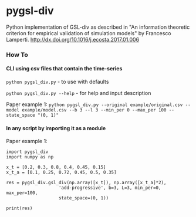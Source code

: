 # pygsl-div
Python implementation of GSL-div as described in "An information theoretic criterion for empirical validation of simulation models" by Francesco Lamperti. http://dx.doi.org/10.1016/j.ecosta.2017.01.006

### How To
#### CLI using csv files that contain the time-series

`python pygsl_div.py` - to use with defaults

`python pygsl_div.py --help` - for help and input description

Paper example 1: `python pygsl_div.py --original example/original.csv --model example/model.csv --b 3 --l 3 --min_per 0 --max_per 100 --state_space "(0, 1)"`

#### In any script by importing it as a module

Paper example 1:

```
import pygsl_div
import numpy as np

x_t = [0.2, 0.3, 0.8, 0.4, 0.45, 0.15]
x_t_a = [0.1, 0.25, 0.72, 0.45, 0.5, 0.35]

res = pygsl_div.gsl_div(np.array([x_t]), np.array([x_t_a]*2),
                    'add-progressive', b=3, L=3, min_per=0, max_per=100,
                    state_space=(0, 1))

print(res)
```
